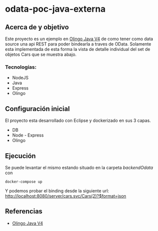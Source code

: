 
# odata-poc-java-externa

## Acerca de y objetivo
Este proyecto es un ejemplo en [Olingo Java V4](http://olingo.apache.org/doc/odata4/index.html) de como tener como data source una api REST para poder bindearla a traves de OData.
Solamente esta implementada de esta forma la vista de detalle individual del set de objetos Cars que se muestra abajo.

### Tecnologías:
- NodeJS
- Java
- Express
- Olingo


## Configuración inicial
El proyecto esta desarrollado con Eclipse y dockerizado en sus 3 capas.
- DB
- Node - Express
- Olingo

## Ejecución
Se puede levantar el mismo estando situado en la carpeta *backendOdata* con

    docker-compose up

Y podemos probar el binding desde la siguiente url:
[http://localhost:8080/server/cars.svc/Cars(2)?\$format=json](http://localhost:8080/server/cars.svc/Cars(2)?$format=json)
    
## Referencias
- [Olingo Java V4](http://olingo.apache.org/doc/odata4/index.html)
